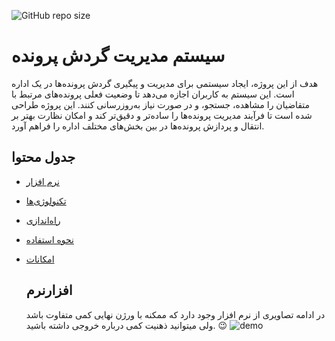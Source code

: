 ![GitHub repo size](https://img.shields.io/github/repo-size/cc-Mehdi/Files-Circulation-Management-System)

# سیستم مدیریت گردش پرونده
هدف از این پروژه، ایجاد سیستمی برای مدیریت و پیگیری گردش پرونده‌ها در یک اداره است. این سیستم به کاربران اجازه می‌دهد تا وضعیت فعلی پرونده‌های مرتبط با متقاضیان را مشاهده، جستجو، و در صورت نیاز به‌روزرسانی کنند. این پروژه طراحی شده است تا فرآیند مدیریت پرونده‌ها را ساده‌تر و دقیق‌تر کند و امکان نظارت بهتر بر انتقال و پردازش پرونده‌ها در بین بخش‌های مختلف اداره را فراهم آورد.

## جدول محتوا
* [نرم‌ افزار](#نرمافزار)
* [تکنولوژی‌ها](#تکنولوژیها)
* [راه‌اندازی](#راهاندازی)
* [نحوه استفاده](#نحوه-استفاده)
* [امکانات](#امکانات)


  ## نرم‎‌‎‌افزار
  در ادامه تصاویری از نرم افزار وجود دارد که ممکنه با ورژن نهایی کمی متفاوت باشد ولی میتوانید ذهنیت کمی درباره خروجی داشته باشید. 😉
  ![demo](https://github.com/user-attachments/assets/031bd799-71d2-45e4-b531-f5f4a784e2cb)

  
